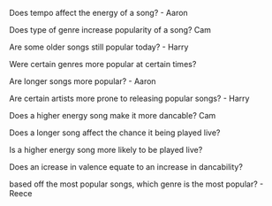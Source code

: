 Does tempo affect the energy of a song? - Aaron

Does type of genre increase popularity of a song? Cam

Are some older songs still popular today? - Harry

Were certain genres more popular at certain times?

Are longer songs more popular? - Aaron

Are certain artists more prone to releasing popular songs? - Harry

Does a higher energy song make it more dancable? Cam

Does a longer song affect the chance it being played live?

Is a higher energy song more likely to be played live?

Does an icrease in valence equate to an increase in dancability?

based off the most popular songs, which genre is the most popular? - Reece
